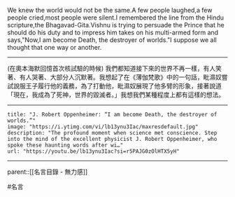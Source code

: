 We knew the world would not be the same.A few people laughed,a few people cried,most people were silent.I remembered the line from the Hindu scripture,the Bhagavad-Gita.Vishnu is trying to persuade the Prince that he should do his duty and to impress him takes on his multi-armed form and says,"Now,I am become Death, the destroyer of worlds."I suppose we all thought that one way or another.
- - - 
(在奧本海默回憶首次核試驗的時候)
我們都知道接下來的世界不再一樣，有人笑著、有人哭著、大部分人沉默著。我想起了在《薄伽梵歌》中的一句話，毗濕奴嘗試說服王子履行他的義務，為了打動他，毗濕奴展現了他多臂的形象，接著說道「現在，我成為了死神，世界的毀滅者。」我想我們某種程度上都有這樣的想法。
- - -
```embed
title: "J. Robert Oppenheimer: “I am become Death, the destroyer of worlds.”"
image: "https://i.ytimg.com/vi/lb13ynu3Iac/maxresdefault.jpg"
description: "The profound moment when science met conscience. Step into the mind of the excellent physicist J. Robert Oppenheimer, who spoke these haunting words after wi…"
url: "https://youtu.be/lb13ynu3Iac?si=r5PAJG0zOlHTX5yH"
```
- - -
parent::[[名言目錄 - 無力感]]

#名言 